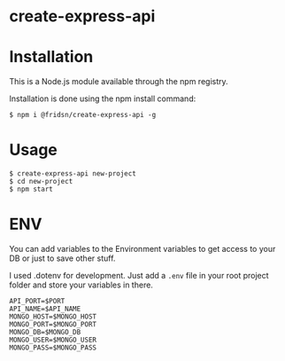 # create-express-api

# Installation
This is a Node.js module available through the npm registry.

Installation is done using the npm install command:

```bin
$ npm i @fridsn/create-express-api -g
```

# Usage
```bin
$ create-express-api new-project
$ cd new-project
$ npm start
```
# ENV

You can add variables to the Environment variables to get access to your DB
or just to save other stuff.

I used .dotenv for development.
Just add a ```.env``` file in your root project folder and store your variables in there.

```
API_PORT=$PORT
API_NAME=$API_NAME
MONGO_HOST=$MONGO_HOST
MONGO_PORT=$MONGO_PORT
MONGO_DB=$MONGO_DB
MONGO_USER=$MONGO_USER
MONGO_PASS=$MONGO_PASS
```
